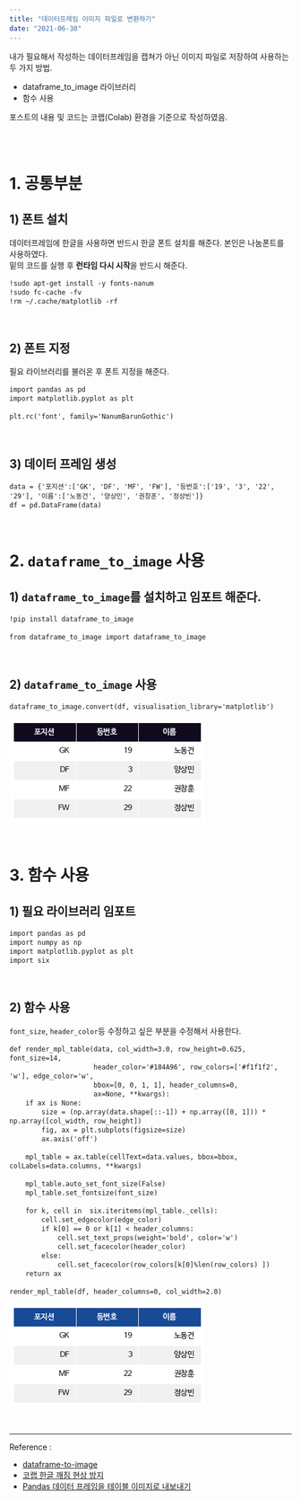 ```yaml
---
title: "데이터프레임 이미지 파일로 변환하기"
date: "2021-06-30"
---
```


내가 필요해서 작성하는 데이터프레임을 캡쳐가 아닌 이미지 파일로 저장하여 사용하는 두 가지 방법.

- dataframe_to_image 라이브러리
- 함수 사용 

포스트의 내용 및 코드는 코랩(Colab) 환경을 기준으로 작성하였음.

<br><br>

# 1. 공통부분
##  1) 폰트 설치

데이터프레임에 한글을 사용하면 반드시 한글 폰트 설치를 해준다. 본인은 나눔폰트를 사용하였다. 
<br>
밑의 코드를 실행 후 **런타임 다시 시작**을 반드시 해준다.
```
!sudo apt-get install -y fonts-nanum
!sudo fc-cache -fv
!rm ~/.cache/matplotlib -rf
```
<br>

## 2) 폰트 지정
필요 라이브러리를 불러온 후 폰트 지정을 해준다.
```
import pandas as pd
import matplotlib.pyplot as plt

plt.rc('font', family='NanumBarunGothic') 
```
<br>

## 3) 데이터 프레임 생성

```
data = {'포지션':['GK', 'DF', 'MF', 'FW'], '등번호':['19', '3', '22', '29'], '이름':['노동건', '양상민', '권창훈', '정상빈']}
df = pd.DataFrame(data)
```
<br>

# 2. `dataframe_to_image` 사용
## 1) `dataframe_to_image`를 설치하고 임포트 해준다.
```
!pip install dataframe_to_image

from dataframe_to_image import dataframe_to_image
```
<br>

## 2) `dataframe_to_image` 사용

```
dataframe_to_image.convert(df, visualisation_library='matplotlib')
```
![dataframetoimage-01](https://github.com/chxijihxxn/chxijihxxn.github.io/blob/main/_posts/post-images/dataframetoimage-01.png?raw=true)

<br>

# 3. 함수 사용
## 1) 필요 라이브러리 임포트 
```
import pandas as pd
import numpy as np
import matplotlib.pyplot as plt
import six
```
<br>

## 2) 함수 사용
`font_size`, `header_color`등 수정하고 싶은 부분을 수정해서 사용한다.
```
def render_mpl_table(data, col_width=3.0, row_height=0.625, font_size=14,
                     header_color='#184A96', row_colors=['#f1f1f2', 'w'], edge_color='w',
                     bbox=[0, 0, 1, 1], header_columns=0,
                     ax=None, **kwargs):
    if ax is None:
        size = (np.array(data.shape[::-1]) + np.array([0, 1])) * np.array([col_width, row_height])
        fig, ax = plt.subplots(figsize=size)
        ax.axis('off')

    mpl_table = ax.table(cellText=data.values, bbox=bbox, colLabels=data.columns, **kwargs)

    mpl_table.auto_set_font_size(False)
    mpl_table.set_fontsize(font_size)

    for k, cell in  six.iteritems(mpl_table._cells):
        cell.set_edgecolor(edge_color)
        if k[0] == 0 or k[1] < header_columns:
            cell.set_text_props(weight='bold', color='w')
            cell.set_facecolor(header_color)
        else:
            cell.set_facecolor(row_colors[k[0]%len(row_colors) ])
    return ax

render_mpl_table(df, header_columns=0, col_width=2.0)
```
![dataframetoimage-02](https://github.com/chxijihxxn/chxijihxxn.github.io/blob/main/_posts/post-images/dataframetoimage-02.png?raw=true)

<br>

---
Reference :
- [dataframe-to-image](https://pypi.org/project/dataframe-to-image/)
- [코랩 한글 깨짐 현상 방지](https://velog.io/@dk99521/%EC%BD%94%EB%9E%A9%EC%97%90%EC%84%9C-matplotlib-%EB%9D%BC%EC%9D%B4%EB%B8%8C%EB%9F%AC%EB%A6%AC%EC%9D%98-%ED%95%9C%EA%B8%80-%EA%B9%A8%EC%A7%90-%ED%98%84%EC%83%81%EC%9D%84-%EB%B0%A9%EC%A7%80%ED%95%98%EB%8A%94-%EB%B2%95)
- [Pandas 데이터 프레임을 테이블 이미지로 내보내기](https://pythonq.com/so/python/163592)
